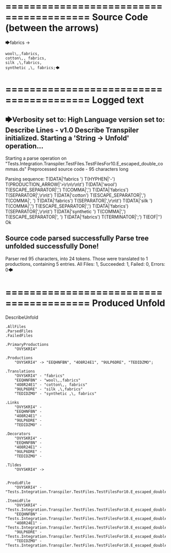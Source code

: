 ========================================
Source Code (between the arrows)
========================================

🡆fabrics ->

	wool\,,fabrics,
	cotton\,, fabrics,
	silk ,\,fabrics,
	synthetic ,\, fabrics;🡄

========================================
Logged text
========================================

🡆Verbosity set to: High
Language version set to: Describe Lines - v1.0
Describe Transpiler initialized.
Starting a 'String -> Unfold' operation...
------------------------
Starting a parse operation on "Tests.Integration.Transpiler.TestFiles.TestFilesFor10.E_escaped_double_commas.ds"
Preprocessed source code - 95 characters long

Parsing sequence: T(DATA|'fabrics ') T(HYPHEN|'-') T(PRODUCTION_ARROW|'>\r\n\r\n\t') T(DATA|'wool') T(ESCAPE_SEPARATOR|'\,') T(COMMA|',') T(DATA|'fabrics') T(SEPARATOR|',\r\n\t') T(DATA|'cotton') T(ESCAPE_SEPARATOR|'\,') T(COMMA|', ') T(DATA|'fabrics') T(SEPARATOR|',\r\n\t') T(DATA|'silk ') T(COMMA|',') T(ESCAPE_SEPARATOR|'\,') T(DATA|'fabrics') T(SEPARATOR|',\r\n\t') T(DATA|'synthetic ') T(COMMA|',') T(ESCAPE_SEPARATOR|'\, ') T(DATA|'fabrics') T(TERMINATOR|';') T(EOF|'<EOF>') Ok

Source code parsed successfully
Parse tree unfolded successfully
Done!
------------------------
Parser red 95 characters, into 24 tokens.
Those were translated to 1 productions, containing 5 entries.
All Files: 1, Succeeded: 1, Failed: 0, Errors: 0🡄

========================================
Produced Unfold
========================================

DescribeUnfold

    .AllFiles
    .ParsedFiles
    .FailedFiles

    .PrimaryProductions
        "OVYSKRI4" 

    .Productions
        "OVYSKRI4" -> "EEQHNFBN", "4O8R24E1", "9ULP6DRE", "TEDIDZMO";

    .Translations
        "OVYSKRI4" - "fabrics"
        "EEQHNFBN" - "wool\,,fabrics"
        "4O8R24E1" - "cotton\,, fabrics"
        "9ULP6DRE" - "silk ,\,fabrics"
        "TEDIDZMO" - "synthetic ,\, fabrics"

    .Links
        "OVYSKRI4" - 
        "EEQHNFBN" - 
        "4O8R24E1" - 
        "9ULP6DRE" - 
        "TEDIDZMO" - 

    .Decorators
        "OVYSKRI4" - 
        "EEQHNFBN" - 
        "4O8R24E1" - 
        "9ULP6DRE" - 
        "TEDIDZMO" - 

    .Tildes
        "OVYSKRI4" -> 


    .ProdidFile
        "OVYSKRI4" - "Tests.Integration.Transpiler.TestFiles.TestFilesFor10.E_escaped_double_commas.ds"

    .ItemidFile
        "OVYSKRI4" - "Tests.Integration.Transpiler.TestFiles.TestFilesFor10.E_escaped_double_commas.ds"
        "EEQHNFBN" - "Tests.Integration.Transpiler.TestFiles.TestFilesFor10.E_escaped_double_commas.ds"
        "4O8R24E1" - "Tests.Integration.Transpiler.TestFiles.TestFilesFor10.E_escaped_double_commas.ds"
        "9ULP6DRE" - "Tests.Integration.Transpiler.TestFiles.TestFilesFor10.E_escaped_double_commas.ds"
        "TEDIDZMO" - "Tests.Integration.Transpiler.TestFiles.TestFilesFor10.E_escaped_double_commas.ds"

